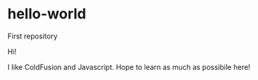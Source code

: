 # hello-world
First repository

Hi!

I like ColdFusion and Javascript.
Hope to learn as much as possibile here!
